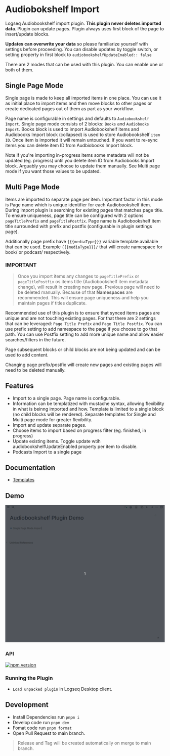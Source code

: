 # Audiobokshelf Import
Logseq Audiobookshelf import plugin. **This plugin never deletes imported data**. Plugin can update pages. Plugin always uses first block of the page to insert/update blocks. 

**Updates can overwrite your data** so please familiarize yourself with settings before proceeding. You can disable updates by toggle switch, or setting property in first block to `audiobookshelfUpdateEnabled:: false`

There are 2 modes that can be used with this plugin. You can enable one or both of them.

## Single Page Mode
Single page is made to keep all imported items in one place. You can use it as initial place to import items and then move blocks to other pages or create dedicated pages out of them as part as your workflow.

Page name is configurable in settings and defaults to `Audiobookshelf Import`. Single page mode consists of 2 blocks: `Books` and `Audiobooks Import`. Books block is used to import Audiobookshelf items and Audiobooks Import block (collapsed) is used to store Audiobookshelf `item ID`. Once item is imported it will remain untouched. If you want to re-sync items you can delete item ID from Audbiobooks Import block.

Note if you're importing  in-progress items some metadata will not be updated (eg. progress) until you delete item ID from Audiobooks Import block. Arguably you may choose to update them manually. See Multi page mode if you want those values to be updated. 

## Multi Page Mode
Items are imported to separate page per item. Important factor in this mode is Page name which is unique identifier for each Audiobookshelf item. During import plugin is searching for existing pages that matches page title. To ensure uniqueness, page title can be configured with 2 options `pageTitlePrefix` and `pageTitlePostfix`. Page name is Audiobookshelf item title surrounded with prefix and postfix (configurable in plugin settings page). 

Additionally page prefix have `{{{mediaType}}}` variable template available that can be used. Example `{{{mediaType}}}/` that will create namespace for book/ or podcast/ respectively.

### IMPORTANT
> Once you import items any changes to `pageTitlePrefix` or `pageTitlePostfix` os items title (Audiobookshelf item metadata change), will result in creating new page. Previous page will need to be deleted manually. Because of that  **Namespaces** are recommended. This will ensure page uniqueness and help you maintain pages if titles duplicate.

Recommended use of this plugin is to ensure that synced items pages are unique and are not touching existing pages. For that there are 2 settings that can be leveraged: `Page Title Prefix` and `Page Title Postfix`.
You can use prefix setting to add namespace to the page if you choose to go that path. You can use Postfix setting to add more unique name and allow easier searches/filters in the future.

Page subsequent blocks or child blocks are not being updated and can be used to add content.


Changing page prefix/postfix will create new pages and existing pages will need to be deleted manually.

## Features
- Import to a single page. Page name is configurable.
- Information can be templatized with mustache syntax, allowing flexibility in what is beinng imported and how. Template is limited to a single block (no child blocks will be rendered). Separate templates for Single and Multi page mode for greater flexibility.
- Import and update separate pages.
- Choose items to import based on progress filter (eg. finished, in progress)
- Update existing items. Toggle update wtih audiobookshelfUpdateEnabled property per item to disable.
- Podcasts Import to a single page

## Documentation
- [Templates](docs/templates.md)

## Demo
![Single Page Mode Import](./docs/single_page_import.gif)

### API

[![npm version](https://badge.fury.io/js/%40logseq%2Flibs.svg)](https://badge.fury.io/js/%40logseq%2Flibs)



### Running the Plugin

- `Load unpacked plugin` in Logseq Desktop client.

## Development

- Install Dependencies run `pnpm i`
- Develop code run `pnpm dev`
- Fomat code run `pnpm format`
- Open Pull Request to main branch. 

>Release and Tag will be created automatically on merge to main branch. 